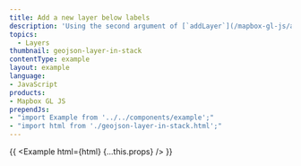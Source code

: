 ```yaml
---
title: Add a new layer below labels
description: 'Using the second argument of [`addLayer`](/mapbox-gl-js/api/#map#addlayer), you can be more precise.'
topics:
  - Layers
thumbnail: geojson-layer-in-stack
contentType: example
layout: example
language:
- JavaScript
products:
- Mapbox GL JS
prependJs:
- "import Example from '../../components/example';"
- "import html from './geojson-layer-in-stack.html';"
---
```


{{ <Example html={html} {...this.props} /> }}
